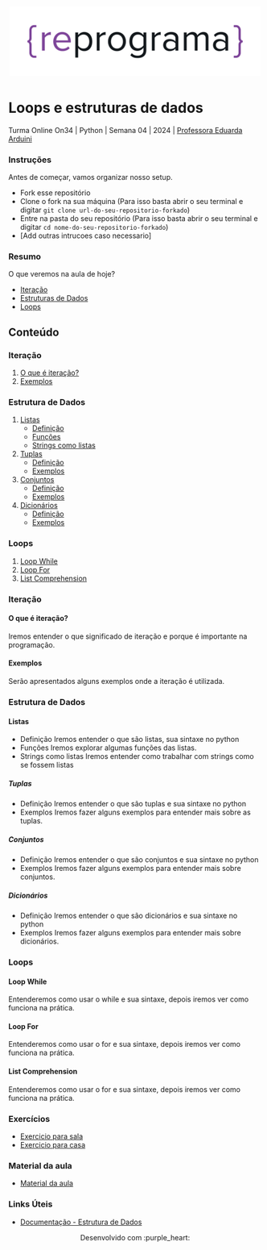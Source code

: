 <h1 align="center">
  <img src="assets/reprograma-fundos-claros.png" alt="logo reprograma" width="500">
</h1>

# Loops e estruturas de dados

Turma Online On34 | Python | Semana 04 | 2024 | <a href="https://www.linkedin.com/in/eduarda-g-arduini/" target="_blank" rel="noopener noreferrer">Professora Eduarda Arduini</a>

### Instruções
Antes de começar, vamos organizar nosso setup.
* Fork esse repositório 
* Clone o fork na sua máquina (Para isso basta abrir o seu terminal e digitar `git clone url-do-seu-repositorio-forkado`)
* Entre na pasta do seu repositório (Para isso basta abrir o seu terminal e digitar `cd nome-do-seu-repositorio-forkado`)
* [Add outras intrucoes caso necessario]

### Resumo
O que veremos na aula de hoje?
* [Iteração](#tema1)
* [Estruturas de Dados](#tema2)
* [Loops](#tema3)

## Conteúdo
### Iteração
1. [O que é iteração?](#topico1)
2. [Exemplos](#topico2)
### Estrutura de Dados 
1. [Listas](#topico3)
   * [Definição](#topico3)
   * [Funções](#topico3)
   * [Strings como listas](#topico3)
2. [Tuplas](#topico4)
   * [Definição](#topico4)
   * [Exemplos](#topico4)
3. [Conjuntos](#topico5)
   * [Definição](#topico5)
   * [Exemplos](#topico5)
4. [Dicionários](#topico6)
   * [Definição](#topico6)
   * [Exemplos](#topico6)
   
### Loops
1. [Loop While](#topico7)
2. [Loop For](#topico8)
3. [List Comprehension](#topico9)

### <a name="tema1"></a> Iteração 

#### <a name="topico1"></a> O que é iteração?
Iremos entender o que significado de iteração e porque é importante na programação.

#### <a name="topico2"></a> Exemplos
Serão apresentados alguns exemplos onde a iteração é utilizada.

### <a name="tema2"></a> Estrutura de Dados
#### <a name="topico3"></a> Listas
* <a name="topico3">Definição</a>
  Iremos entender o que são listas, sua sintaxe no python
* <a name="topico3">Funções</a>
  Iremos explorar algumas funções das listas.
* <a name="topico3">Strings como listas</a>
  Iremos entender como trabalhar com strings como se fossem listas

##### <a name="topico4"></a> Tuplas
* <a name="topico4">Definição</a>
  Iremos entender o que são tuplas e sua sintaxe no python
* <a name="topico4">Exemplos</a>
  Iremos fazer alguns exemplos para entender mais sobre as tuplas.

##### <a name="topico5"></a> Conjuntos
* <a name="topico5">Definição</a>
  Iremos entender o que são conjuntos e sua sintaxe no python
* <a name="topico5">Exemplos</a>
  Iremos fazer alguns exemplos para entender mais sobre conjuntos.
  
##### <a name="topico6"></a> Dicionários
* <a name="topico6">Definição</a>
  Iremos entender o que são dicionários e sua sintaxe no python
* <a name="topico6">Exemplos</a>
  Iremos fazer alguns exemplos para entender mais sobre dicionários.
  
### <a name="tema3"></a> Loops
#### <a name="topico7"></a> Loop While
Entenderemos como usar o while e sua sintaxe, depois iremos ver como funciona na prática.

#### <a name="topico8"></a> Loop For
Entenderemos como usar o for e sua sintaxe, depois iremos ver como funciona na prática.

#### <a name="topico9"></a> List Comprehension
Entenderemos como usar o for e sua sintaxe, depois iremos ver como funciona na prática.


### Exercícios 
* [Exercicio para sala](https://github.com/reprograma/on34-python-s04-logica-III/tree/main/exercicios/para-sala)
* [Exercicio para casa](https://github.com/reprograma/on34-python-s04-logica-III/tree/main/exercicios/para-casa) 

### Material da aula 
* [Material da aula](https://github.com/mflilian/repo-example/tree/main/exercicios/para-sala)

### Links Úteis
- [Documentação - Estrutura de Dados](https://docs.python.org/pt-br/3/tutorial/datastructures.html)


<p align="center">
Desenvolvido com :purple_heart:  
</p>

